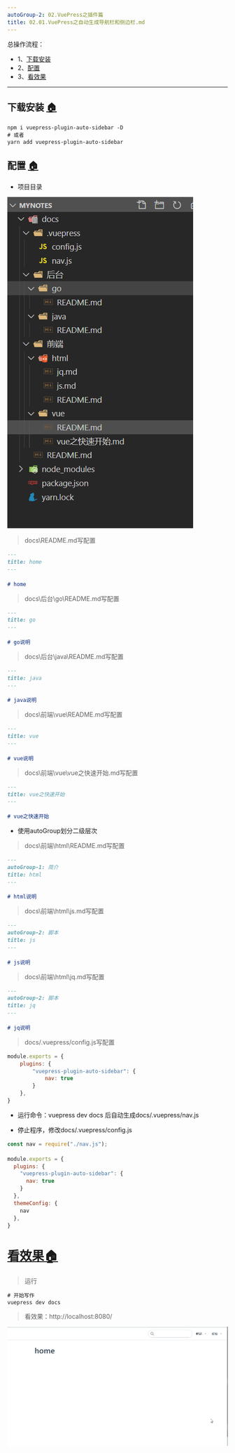 ```yaml
---
autoGroup-2: 02.VuePress之插件篇
title: 02.01.VuePress之自动生成导航栏和侧边栏.md
---
```


总操作流程：
- 1、[下载安装](#VuePress-01)
- 2、[配置](#VuePress-02)
- 3、[看效果](#VuePress-03)

***

## 下载安装 <a name="VuePress-01" href="#" >:house:</a>

```shell
npm i vuepress-plugin-auto-sidebar -D
# 或者
yarn add vuepress-plugin-auto-sidebar
```

## 配置 <a name="VuePress-02" href="#" >:house:</a>

- 项目目录

![](./image/02.01-1.png)

> docs\README.md写配置

```md
---
title: home
---

# home
```

> docs\后台\go\README.md写配置

```md
---
title: go
---

# go说明
```

> docs\后台\java\README.md写配置

```md
---
title: java
---

# java说明
```

> docs\前端\vue\README.md写配置

```md
---
title: vue
---

# vue说明
```

> docs\前端\vue\vue之快速开始.md写配置

```md
---
title: vue之快速开始
---

# vue之快速开始
```

- 使用autoGroup划分二级层次


> docs\前端\html\README.md写配置

```md
---
autoGroup-1: 简介
title: html
---

# html说明
```

> docs\前端\html\js.md写配置

```md
---
autoGroup-2: 脚本
title: js
---

# js说明
```

> docs\前端\html\jq.md写配置

```md
---
autoGroup-2: 脚本
title: jq
---

# jq说明
```

> docs/.vuepress/config.js写配置

```js
module.exports = {
    plugins: {
        "vuepress-plugin-auto-sidebar": {
            nav: true
        }
    },
}
```

- 运行命令：vuepress dev docs  后自动生成docs/.vuepress/nav.js


- 停止程序，修改docs/.vuepress/config.js
```js
const nav = require("./nav.js");

module.exports = {
  plugins: {
    "vuepress-plugin-auto-sidebar": {
      nav: true
    }
  },
  themeConfig: {
    nav
  },
}
```

# <a name="VuePress-03" href="#" >看效果:house:</a>

> 运行

```shell
# 开始写作
vuepress dev docs
```

> 看效果：http://localhost:8080/

![](./image/02.01-2.gif)